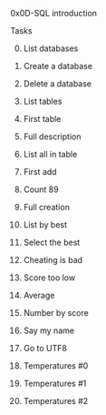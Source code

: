 0x0D-SQL introduction

Tasks

0. List databases 

1. Create a database 

2. Delete a database 

3. List tables 

4. First table 

5. Full description 

6. List all in table 

7. First add 

8. Count 89 

9. Full creation 

10. List by best 

11. Select the best 

12. Cheating is bad 

13. Score too low 

14. Average 

15. Number by score 

16. Say my name 

17. Go to UTF8 

18. Temperatures #0 

19. Temperatures #1

20. Temperatures #2  
